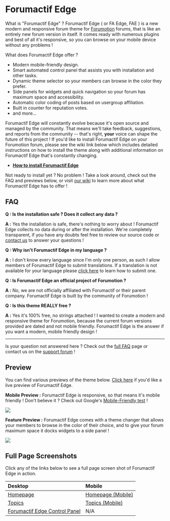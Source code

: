 # Forumactif Edge

What is "Forumactif Edge" ? Forumactif Edge ( or FA Edge, FAE ) is a new modern and responsive forum theme for [Forumotion](http://www.forumotion.com/) forums, that is like an entirely new forum version in itself. It comes ready with numerous plugins and best of all it's responsive, so you can browse on your mobile device without any problems !

What does Forumactif Edge offer ?

- Modern mobile-friendly design.
- Smart automated control panel that assists you with installation and other tasks.
- Dynamic theme selector so your members can browse in the color they prefer.
- Side panels for widgets and quick navigation so your forum has maximum space and accessibility.
- Automatic color coding of posts based on usergroup affiliation.
- Built in counter for reputation votes.
- and more...

Forumactif Edge will constantly evolve because it's open source and managed by the community. That means we'll take feedback, suggestions, and reports from the community -- that's right, **your** voice can shape the future of this project ! If you'd like to install Forumactif Edge on your Forumotion forum, please see the wiki link below which includes detailed instructions on how to install the theme along with additional information on Forumactif Edge that's constantly changing.

- [**How to install Forumactif Edge**](https://github.com/SethClydesdale/forumactif-edge/wiki/Installing)

Not ready to install yet ? No problem ! Take a look around, check out the FAQ and previews below, or visit [our wiki](https://github.com/SethClydesdale/forumactif-edge/wiki) to learn more about what Forumactif Edge has to offer !

## FAQ

**Q : Is the installation safe ? Does it collect any data ?**

**A :** Yes the installation is safe, there's nothing to worry about ! Forumactif Edge collects no data during or after the installation. We're completely transparent, if you have any doubts feel free to review our source code or [contact us](http://fmdesign.forumotion.com/t702-forumactif-edge-installation-questions#13928) to answer your questions !

**Q : Why isn't Forumactif Edge in my language ?**

**A :** I don't know every language since I'm only one person, as such I allow members of Forumactif Edge to submit translations. If a translation is not available for your language please [click here](https://github.com/SethClydesdale/forumactif-edge/wiki/Translating) to learn how to submit one.

**Q : Is Forumactif Edge an official project of Forumotion ?**

**A :** No, we are not officially affiliated with Forumactif or their parent company. Forumactif Edge is built by the community of Forumotion ! 

**Q : Is this theme REALLY free ?**

**A :** Yes it's 100% free, no strings attached ! I wanted to create a modern and responsive theme for Forumotion, because the current forum versions provided are dated and not mobile friendly. Forumactif Edge is the answer if you want a modern, mobile friendly design !

***

Is your question not answered here ? Check out the [full FAQ](https://github.com/SethClydesdale/forumactif-edge/wiki/Frequently-Asked-Questions) page or contact us on the [support forum](http://fmdesign.forumotion.com/t700-forumactif-edge-support) !

## Preview
You can find various previews of the theme below. [Click here](http://fmdesign.forumotion.com/forum) if you'd like a live preview of Forumactif Edge.

**Mobile Preview :** Forumactif Edge is responsive, so that means it's mobile friendly ! Don't believe it ? Check out Google's [Mobile-Friendly test](https://www.google.com/webmasters/tools/mobile-friendly/?url=fmdesign.forumotion.com%2Fforum) !

![](http://i35.servimg.com/u/f35/18/45/41/65/mobile10.png)

**Feature Preview :** Forumactif Edge comes with a theme changer that allows your members to browse in the color of their choice, and to give your forum maximum space it docks widgets to a side panel !

![](http://i.imgur.com/rrAWjWL.gif)

## Full Page Screenshots

Click any of the links below to see a full page screen shot of Forumactif Edge in action.

| Desktop | Mobile |
| :------ | :----- |
| [Homepage](http://i35.servimg.com/u/f35/18/21/41/30/screen12.png) | [Homepage (Mobile)](http://i35.servimg.com/u/f35/18/21/41/30/screen13.png) |
| [Topics](http://i35.servimg.com/u/f35/18/21/41/30/screen11.png) | [Topics (Mobile)](http://i35.servimg.com/u/f35/18/21/41/30/screen10.png) |
| [Forumactif Edge Control Panel](http://i35.servimg.com/u/f35/18/21/41/30/screen14.png) | N/A |
